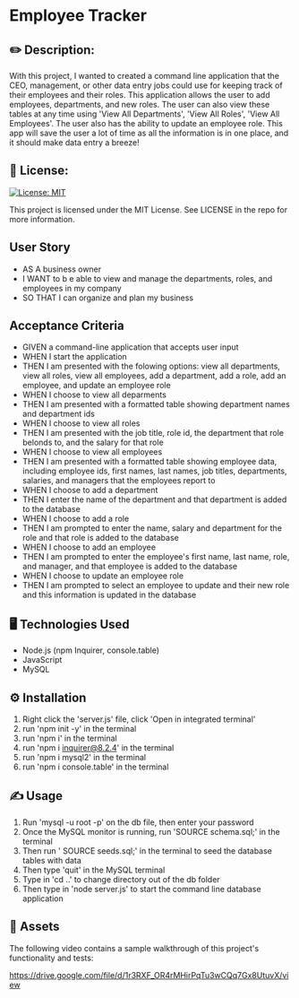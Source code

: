 # Employee Tracker

## ✏️ Description:

With this project, I wanted to created a command line application that the CEO, management, or other data entry jobs could use for keeping track of their employees and their roles. This application allows the user to add employees, departments, and new roles. The user can also view these tables at any time using 'View All Departments', 'View All Roles', 'View All Employees'. The user also has the ability to update an employee role. This app will save the user a lot of time as all the information is in one place, and it should make data entry a breeze!



## 📜 License:

[![License: MIT](https://img.shields.io/badge/License-MIT-yellow.svg)](https://opensource.org/licenses/MIT)

This project is licensed under the MIT License. See LICENSE in the repo for more information.


## User Story

* AS A business owner
* I WANT to b e able to view and manage the departments, roles, and employees in my company
* SO THAT I can organize and plan my business 


## Acceptance Criteria

* GIVEN a command-line application that accepts user input
* WHEN I start the application
* THEN I am presented with the folowing options: view all departments, view all roles, view all employees, add a department, add a role, add an employee, and update an employee role
* WHEN I choose to view all deparments
* THEN I am presented with a formatted table showing department names and department ids
* WHEN I choose to view all roles
* THEN I am presented with the job title, role id, the department that role belonds to, and the salary for that role
* WHEN I choose to view all employees
* THEN I am presented with a formatted table showing employee data, including employee ids, first names, last names, job titles, departments, salaries, and managers that the employees report to
* WHEN I choose to add a department
* THEN I enter the name of the department and that department is added to the database
* WHEN I choose to add a role
* THEN I am prompted to enter the name, salary and department for the role and that role is added to the database
* WHEN I choose to add an employee
* THEN I am prompted to enter the employee's first name, last name, role, and manager, and that employee is added to the database
* WHEN I choose to update an employee role
* THEN I am prompted to select an employee to update and their new role and this information is updated in the database


## 🖥️ Technologies Used

* Node.js (npm Inquirer, console.table)
* JavaScript
* MySQL


## ⚙️ Installation
1. Right click the 'server.js' file, click 'Open in integrated terminal'
2. run 'npm init -y' in the terminal
3. run 'npm i' in the terminal
4. run 'npm i inquirer@8.2.4' in the terminal
5. run 'npm i mysql2' in the terminal
6. run 'npm i console.table' in the terminal


## ✍️ Usage

1. Run 'mysql -u root -p' on the db file, then enter your password
2. Once the MySQL monitor is running, run 'SOURCE schema.sql;' in the terminal
3. Then run ' SOURCE seeds.sql;' in the terminal to seed the database tables with data
4. Then type 'quit' in the MySQL terminal
5. Type in 'cd ..' to change directory out of the db folder
6. Then type in 'node server.js' to start the command line database application


## 📸 Assets

The following video contains a sample walkthrough of this project's functionality and tests:

https://drive.google.com/file/d/1r3RXF_OR4rMHirPqTu3wCQq7Gx8UtuvX/view